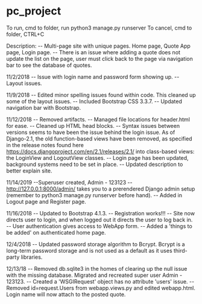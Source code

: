 # pc_project

To run, cmd to folder, run python3 manage.py runserver
To cancel, cmd to folder, CTRL+C

Description:
-- Multi-page site with unique pages. Home page, Quote App page, Login page. 
-- There is an issue where adding a quote does not update the list on the page, user must click back to the page via navigation bar to see the database of quotes. 

11/2/2018
-- Issue with login name and password form showing up. 
-- Layout issues.

11/9/2018 
-- Edited minor spelling issues found within code. This cleaned up some of the layout issues. 
-- Included Bootstrap CSS 3.3.7.
-- Updated navigation bar with Bootstrap.

11/12/2018
-- Removed artifacts. 
-- Managed file locations for header.html for ease.
-- Cleaned up HTML head blocks.
-- Syntax issues between versions seems to have been the issue behind the login issue. As of Django-2.1, the old function-based views have been removed, as specified in the release notes found here https://docs.djangoproject.com/en/2.1/releases/2.1/ into class-based views: the LoginView and LogoutView classes.
-- Login page has been updated, background systems need to be set in place.
-- Updated description to better explain site. 

11/14/2019
--Superuser created, Admin - 123123
-- http://127.0.0.1:8000/admin/ takes you to a prerendered Django admin setup (remember to python3 manage.py runserver before hand).
-- Added in Logout page and Register page.

11/16/2018
-- Updated to Bootstrap 4.1.3.
-- Registration works!!! 
-- Site now directs user to login, and when logged out it directs the user to log back in.
-- User authentication gives access to WebApp form. 
-- Added a 'things to be added' on authenticated home page.

12/4/2018
-- Updated password storage algorithm to Bcrypt. Bcrypt is a long-term password storage and is not used as a default as it uses third-party libraries. 

12/13/18
-- Removed db.sqlite3 in the homes of clearing up the null issue with the missing database. Migrated and recreated super user Admin - 123123. 
-- Created a 'WSGIRequest' object has no attribute 'users' issue. 
-- Removed id=request.Users from webapp.views.py and edited webapp.html. Login name will now attach to the posted quote. 